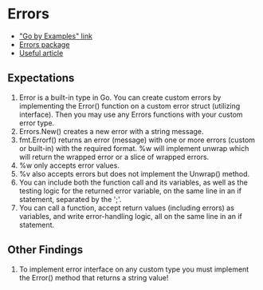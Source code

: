 # Errors
- <a href="https://gobyexample.com/errors">"Go by Examples" link</a>
- <a href="https://pkg.go.dev/errors"> Errors package</a>
- <a href="https://go.dev/blog/go1.13-errors"> Useful article</a>

## Expectations
1. Error is a built-in type in Go. You can create custom errors by implementing the Error() function on a custom error struct (utilizing interface). Then you may use any Errors functions with your custom error type.
2. Errors.New() creates a new error with a string message.
3. fmt.Errorf() returns an error (message) with one or more errors (custom or built-in) with the required format. %w will implement unwrap which will return the wrapped error or a slice of wrapped errors. 
4. %w only accepts error values.
5. %v also accepts errors but does not implement the Unwrap() method.
6. You can include both the function call and its variables, as well as the testing logic for the returned error variable, on the same line in an if statement, separated by the ';'.
7. You can call a function, accept return values (including errors) as variables, and write error-handling logic, all on the same line in an if statement.   

## Other Findings
1. To implement error interface on any custom type you must implement the Error() method that returns a string value! 
